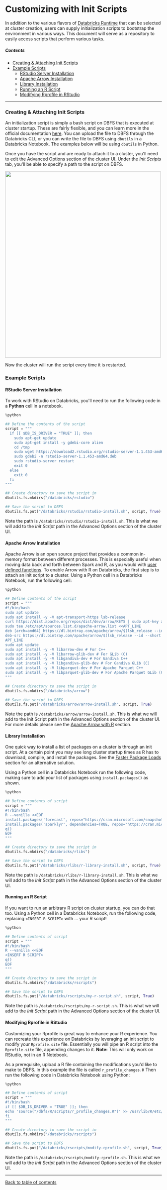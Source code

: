 
# Customizing with Init Scripts

In addition to the various flavors of [Databricks Runtime](https://github.com/marygracemoesta/R-User-Guide/blob/master/Databricks_Architecture_Overview/DB_Runtime.md#databricks-runtimes) that can be selected at cluster creation, users can supply initialization scripts to bootstrap the environment in various ways.  This document will serve as a repository to easily access scripts that perform various tasks. 


##### Contents

* [Creating & Attaching Init Scripts](#creating-&-attaching-init-scripts)
* [Example Scripts](#example-scripts)
  * [RStudio Server Installation](#rstudio-server-installation)
  * [Apache Arrow Installation](#apache-arrow-installation)
  * [Library Installation](#library-installation)
  * [Running an R Script](#running-an-r-script)
  * [Modifying Rprofile in RStudio](#modifying-rprofile)

____

### Creating & Attaching Init Scripts

An initialization script is simply a bash script on DBFS that is executed at cluster startup.  These are fairly flexible, and you can learn more in the official documentation [here](https://docs.databricks.com/clusters/init-scripts.html#init-script-types).  You can upload the file to DBFS through the Databricks CLI, or you can write the file to DBFS using `dbutils` in a Databricks Notebook.  The examples below will be using `dbutils` in Python. 

Once you have the script and are ready to attach it to a cluster, you'll need to edit the Advanced Options section of the cluster UI.  Under the _Init Scripts_ tab, you'll be able to specify a path to the script on DBFS.  

<img src="https://github.com/marygracemoesta/R-User-Guide/blob/master/Getting_Started/images/init_script_example.png?raw=true" height=600 width=500>

Now the cluster will run the script every time it is restarted.

### Example Scripts

#### RStudio Server Installation

To work with RStudio on Databricks, you'll need to run the following code in a **Python** cell in a notebook. 

```python
%python

## Define the contents of the script
script = """
  if [[ $DB_IS_DRIVER = "TRUE" ]]; then
    sudo apt-get update
    sudo apt-get install -y gdebi-core alien
    cd /tmp
    sudo wget https://download2.rstudio.org/rstudio-server-1.1.453-amd64.deb
    sudo gdebi -n rstudio-server-1.1.453-amd64.deb
    sudo rstudio-server restart
    exit 0
  else
    exit 0
  fi
"""

## Create directory to save the script in
dbutils.fs.mkdirs("/databricks/rstudio")

## Save the script to DBFS
dbutils.fs.put("/databricks/rstudio/rstudio-install.sh", script, True)
```

Note the path is `/databricks/rstudio/rstudio-install.sh`.  This is what we will add to the _Init Script_ path in the Advanced Options section of the cluster UI.


#### Apache Arrow Installation

Apache Arrow is an open source project that provides a common in-memory format between different processes.  This is especially useful when moving data back and forth between Spark and R, as you would with [user defined functions](linktocome).  To enable Arrow with R on Databricks, the first step is to attach an init script to a cluster.  Using a Python cell in a Databricks Notebook, run the following cell:

```python
%python

## Define contents of the script
script = """
#!/bin/bash
sudo apt update
sudo apt install -y -V apt-transport-https lsb-release
curl https://dist.apache.org/repos/dist/dev/arrow/KEYS | sudo apt-key add -
sudo tee /etc/apt/sources.list.d/apache-arrow.list <<APT_LINE
deb [arch=amd64] https://dl.bintray.com/apache/arrow/$(lsb_release --id --short | tr 'A-Z' 'a-z')/ $(lsb_release --codename --short) main
deb-src https://dl.bintray.com/apache/arrow/$(lsb_release --id --short | tr 'A-Z' 'a-z')/ $(lsb_release --codename --short) main
APT_LINE
sudo apt update
sudo apt install -y -V libarrow-dev # For C++
sudo apt install -y -V libarrow-glib-dev # For GLib (C)
sudo apt install -y -V libgandiva-dev # For Gandiva C++
sudo apt install -y -V libgandiva-glib-dev # For Gandiva GLib (C)
sudo apt install -y -V libparquet-dev # For Apache Parquet C++
sudo apt install -y -V libparquet-glib-dev # For Apache Parquet GLib (C
"""

## Create directory to save the script in
dbutils.fs.mkdirs("/databricks/arrow")

## Save the script to DBFS
dbutils.fs.put("/databricks/arrow/arrow-install.sh", script, True)
```

Note the path is `/databricks/arrow/arrow-install.sh`. This is what we will add to the Init Script path in the Advanced Options section of the cluster UI.  For more details please see the [Apache Arrow with R](https://github.com/marygracemoesta/R-User-Guide/blob/master/Spark_Distributed_R/arrow.md) section.

#### Library Installation
One quick way to install a list of packages on a cluster is through an init script.  At a certain point you may see long cluster startup times as R has to download, compile, and install the packages.  See the [Faster Package Loads](https://github.com/marygracemoesta/R-User-Guide/blob/master/Developing_on_Databricks/package_management.md#faster-package-loads) section for an alternative solution.

Using a Python cell in a Databricks Notebook run the following code, making sure to add your list of packages using `install.packages()` as shown.

```python
%python

## Define contents of script 
script = """
#!/bin/bash
R --vanilla <<EOF 
install.packages('forecast', repos="https://cran.microsoft.com/snapshot/2017-09-28/")
install.packages('sparklyr', dependencies=TRUE, repos="https://cran.microsoft.com/snapshot/2017-09-28/")
q()
EOF
"""

## Create directory to save the script in
dbutils.fs.mkdirs("/databricks/rlibs")

## Save the script to DBFS
dbutils.fs.put("/databricks/rlibs/r-library-install.sh", script, True)
```

Note the path is `/databricks/rlibs/r-library-install.sh`.  This is what we will add to the _Init Script_ path in the Advanced Options section of the cluster UI.

#### Running an R Script
If you want to run an arbitrary R script on cluster startup, you can do that too. Using a Python cell in a Databricks Notebook, run the following code, replacing `<INSERT R SCRIPT>` with ... your R script!

```python
%python

## Define contents of script 
script = """
#!/bin/bash
R --vanilla <<EOF 
<INSERT R SCRIPT>
q()
EOF
"""

## Create directory to save the script in
dbutils.fs.mkdirs("/databricks/rscripts")

## Save the script to DBFS
dbutils.fs.put("/databricks/rscripts/my-r-script.sh", script, True)
```

Note the path is `/databricks/rscripts/my-r-script.sh`.  This is what we will add to the _Init Script_ path in the Advanced Options section of the cluster UI.

#### Modifying Rprofile in RStudio
Customizing your Rprofile is great way to enhance your R experience.  You can recreate this experience on Databricks by leveraging an init script to modify your `Rprofile.site` file.  Essentially you will pipe an R script into the `Rprofile.site` file, appending changes to it.  **Note:**  This will only work on RStudio, not in an R Notebook.  

As a prerequisite, upload a R file containing the modifications you'd like to make to DBFS.  In this example the file is called `r_profile_changes.R`  Then run the following code in Databricks Notebook using Python:

```python
%python

## Define contents of script
script = """
#!/bin/bash
if [[ $DB_IS_DRIVER = "TRUE" ]]; then
echo 'source("/dbfs/R/scripts/r_profile_changes.R")' >> /usr/lib/R/etc/Rprofile.site
fi
"""

## Create directory to save the script in
dbutils.fs.mkdirs("/databricks/rscripts")

## Save the script to DBFS
dbutils.fs.put("/databricks/rscripts/modify-rprofile.sh", script, True)
```
Note the path is `/databricks/rscripts/modify-rprofile.sh`.  This is what we will add to the _Init Script_ path in the Advanced Options section of the cluster UI.

___
[Back to table of contents](https://github.com/marygracemoesta/R-User-Guide#contents)
